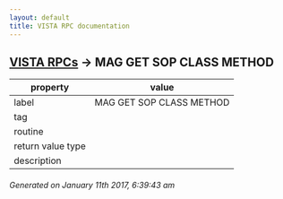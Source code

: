 ```yaml
---
layout: default
title: VISTA RPC documentation
---
```




## [VISTA RPCs](TableOfContent.md) &#8594; MAG GET SOP CLASS METHOD 

 property | value 
--- | --- 
 label | MAG GET SOP CLASS METHOD
 tag | 
 routine | 
 return value type | 
 description | 




 ###### Generated on January 11th 2017, 6:39:43 am